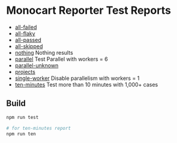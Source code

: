 # Monocart Reporter Test Reports

- [all-failed](https://cenfun.github.io/monocart-reporter-test/all-failed)
- [all-flaky](https://cenfun.github.io/monocart-reporter-test/all-flaky)
- [all-passed](https://cenfun.github.io/monocart-reporter-test/all-passed)
- [all-skipped](https://cenfun.github.io/monocart-reporter-test/all-skipped)
- [nothing](https://cenfun.github.io/monocart-reporter-test/nothing/) Nothing results
- [parallel](https://cenfun.github.io/monocart-reporter-test/parallel) Test Parallel with workers = 6
- [parallel-unknown](https://cenfun.github.io/monocart-reporter-test/parallel-unknown)
- [projects](https://cenfun.github.io/monocart-reporter-test/projects)
- [single-worker](https://cenfun.github.io/monocart-reporter-test/single-worker) Disable parallelism with workers = 1
- [ten-minutes](https://cenfun.github.io/monocart-reporter-test/ten-minutes/) Test more than 10 minutes with 1,000+ cases

## Build
```sh
npm run test

# for ten-minutes report
npm run ten
```